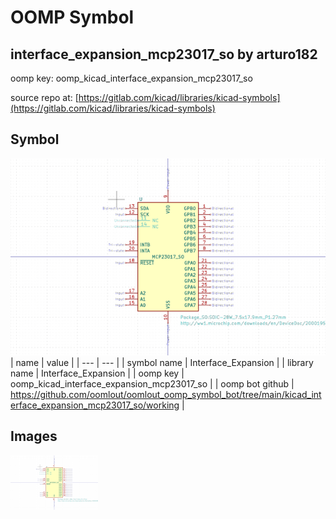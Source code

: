 # OOMP Symbol  
## interface_expansion_mcp23017_so  by arturo182  
  
oomp key: oomp_kicad_interface_expansion_mcp23017_so  
  
source repo at: [https://gitlab.com/kicad/libraries/kicad-symbols](https://gitlab.com/kicad/libraries/kicad-symbols)  
## Symbol  
  
[![working.png](working_600.png)](working.png)  
| name | value | 
| --- | --- | 
| symbol name | Interface_Expansion | 
| library name | Interface_Expansion | 
| oomp key | oomp_kicad_interface_expansion_mcp23017_so | 
| oomp bot github | https://github.com/oomlout/oomlout_oomp_symbol_bot/tree/main/kicad_interface_expansion_mcp23017_so/working | 
## Images  
  
[![working.png](working_140.png)](working.png)  
